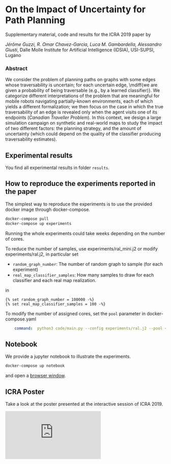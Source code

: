 # On the Impact of Uncertainty for Path Planning
Supplementary material, code and results for the ICRA 2019 paper by

*Jérôme Guzzi, R. Omar Chavez-Garcia, Luca M. Gambardella, Alessandro Giusti*, 
Dalle Molle Institute for Artificial Intelligence (IDSIA), USI-SUPSI, Lugano



### Abstract

We consider the problem of planning paths on graphs with some edges whose traversability is uncertain; for each uncertain edge, \mdiff{we are given a probability of being traversable (e.g., by a learned classifier)}.  We categorize different interpretations of the problem that are meaningful for mobile robots navigating partially-known environments, each of which yields a different formalization; we then focus on the case in which the true traversability of an edge is revealed only when the agent visits one of its endpoints (_Canadian Traveller Problem_).  In this context, we design a large simulation campaign on synthetic and real-world maps to study the impact of two different factors: the planning strategy, and the amount of uncertainty (which could depend on the quality of the classifier producing traversability estimates).  

## Experimental results

You find all experimental results in folder `results`.

## How to reproduce the experiments reported in the paper

The simplest way to reproduce the experiments is to use the provided docker image through docker-compose.

```bash
docker-compose pull
docker-compose up experiments
```

Running the whole experiments could take weeks depending on the number of cores.

To reduce the number of samples, use  experiments/ral_mini.j2 or modify experiments/ral.j2, in particular set

- `random_graph_number`: The number of random graph to sample (for each experiment)
- `real_map_classifier_samples`: How many samples to draw for each classifier and each real map realization.

in

```
{% set random_graph_number = 100000 -%}
{% set real_map_classifier_samples = 100 -%}
```

To modify the number of assigned cores, set the `pool` parameter in docker-compose.yaml
```yaml
    command:  python3 code/main.py --config experiments/ral.j2 --pool <NUMBER_OF_CORES>
```

## Notebook

We provide a jupyter notebook to illustrate the experiments.


```bash
docker-compose up notebook
```

and open a [browser window](http://localhost:8889/notebooks/Experiments.ipynb).


## ICRA Poster

Take a look at the poster presented at the interactive session of ICRA 2019.

![](https://github.com/jeguzzi/resilience/blob/master/ICRA_2019_Poster.pdf "Get the pdf.")



